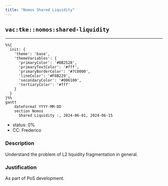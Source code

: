 ```yaml
---
title: "Nomos Shared Liquidity"
---
```

## `vac:tke::nomos:shared-liquidity`
---

```mermaid
%%{ 
  init: { 
    'theme': 'base', 
    'themeVariables': { 
      'primaryColor': '#BB2528', 
      'primaryTextColor': '#fff', 
      'primaryBorderColor': '#7C0000', 
      'lineColor': '#F8B229', 
      'secondaryColor': '#006100', 
      'tertiaryColor': '#fff' 
    } 
  } 
}%%
gantt
	dateFormat YYYY-MM-DD 
	section Nomos
	  Shared Liquidity :, 2024-06-01, 2024-06-15
```
- status: 0%
- CC: Frederico

### Description

Understand the problem of L2 liquidity fragmentation in general.

### Justification

As part of PoS development.
